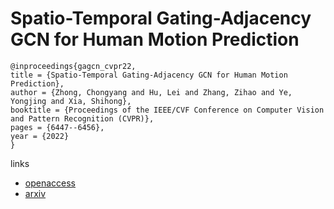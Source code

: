 # Spatio-Temporal Gating-Adjacency GCN for Human Motion Prediction

```
@inproceedings{gagcn_cvpr22,
title = {Spatio-Temporal Gating-Adjacency GCN for Human Motion Prediction},
author = {Zhong, Chongyang and Hu, Lei and Zhang, Zihao and Ye, Yongjing and Xia, Shihong},
booktitle = {Proceedings of the IEEE/CVF Conference on Computer Vision and Pattern Recognition (CVPR)},
pages = {6447--6456},
year = {2022}
}
```

links
- [openaccess](http://openaccess.thecvf.com//content/CVPR2022/html/Zhong_Spatio-Temporal_Gating-Adjacency_GCN_for_Human_Motion_Prediction_CVPR_2022_paper.html)
- [arxiv](https://arxiv.org/abs/2203.01474)
